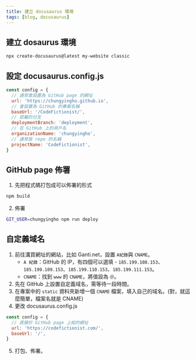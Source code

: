 ```yaml
---
title: 建立 docusaurus 環境
tags: [blog, docusaurus]
---
```

## 建立 dosaurus 環境
```bash
npx create-docusaurus@latest my-website classic
```

## 設定 docusaurus.config.js
```js
const config = {
  // 通常會設置為 GitHub page 的網址
  url: 'https://chungyingho.github.io',
  // 會設置為 GitHub 的專案名稱
  baseUrl: '/CodeFictionist/',
  // 部屬的分支
  deploymentBranch: 'deployment',
  // 在 GitHub 上的用戶名
  organizationName: 'chungyingho',
  // 通常是 repo 的名稱
  projectName: 'CodeFictionist', 
}
```

## GitHub page 佈署
1. 先把程式碼打包成可以佈署的形式
```bash
npm build
```
2. 佈署
```bash
GIT_USER=chungyingho npm run deploy
```

## 自定義域名
1. 前往溝買網址的網站，比如 Ganti.net，設置 `A紀錄`與 `CNAME`。
    * `A 紀錄`：GitHub 的 IP，有四個可以選填 - `185.199.108.153`、`185.199.109.153`、`185.199.110.153`、`185.199.111.153`。
    * `CNAME`：找到 `www` 的 `CNAME`，將值設為 `＠`。
2. 先在 GitHub 上設置自定義域名，需等待一段時間。
3. 在專案中的 `static` 資料夾新增一個 `CNAME` 檔案，填入自己的域名。(對，就這麼簡單，檔案名就是 CNAME)
4. 更改 docusaurus.config.js
```js
const config = {
  // 直接抄 GitHub page 上給的網址
  url: 'https://codefictionist.com/',
  baseUrl: '/',
}
```
5. 打包、佈署。
